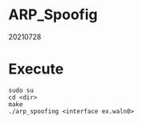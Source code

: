 # ARP_Spoofig
20210728

# Execute
```
sudo su
cd <dir>
make
./arp_spoofing <interface ex.waln0>
```
